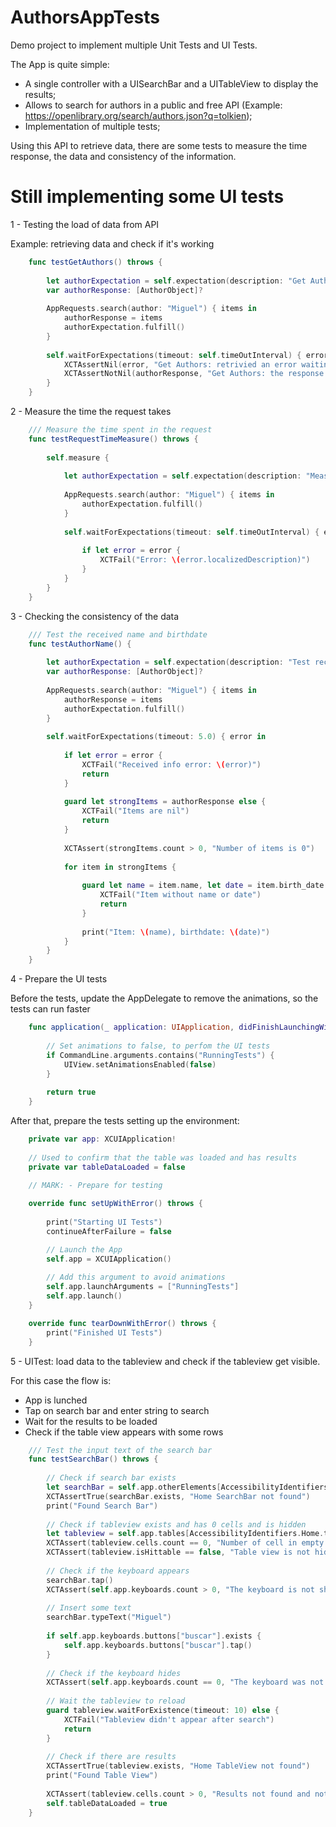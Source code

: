 # AuthorsAppTests
Demo project to implement multiple Unit Tests and UI Tests.

The App is quite simple: 
- A single controller with a UISearchBar and a UITableView to display the results;
- Allows to search for authors in a public and free API (Example: https://openlibrary.org/search/authors.json?q=tolkien);
- Implementation of multiple tests;

Using this API to retrieve data, there are some tests to measure the time response, the data and consistency of the information.

# Still implementing some UI tests

1 - Testing the load of data from API

Example: retrieving data and check if it's working

```swift
    func testGetAuthors() throws {
        
        let authorExpectation = self.expectation(description: "Get Author Test")
        var authorResponse: [AuthorObject]?
        
        AppRequests.search(author: "Miguel") { items in
            authorResponse = items
            authorExpectation.fulfill()
        }
        
        self.waitForExpectations(timeout: self.timeOutInterval) { error in
            XCTAssertNil(error, "Get Authors: retrivied an error waiting for expectations")
            XCTAssertNotNil(authorResponse, "Get Authors: the response is nil")
        }
    }
```

2 - Measure the time the request takes

```swift
    /// Measure the time spent in the request
    func testRequestTimeMeasure() throws {
        
        self.measure {
            
            let authorExpectation = self.expectation(description: "Measure time test")
            
            AppRequests.search(author: "Miguel") { items in
                authorExpectation.fulfill()
            }
            
            self.waitForExpectations(timeout: self.timeOutInterval) { error in
                
                if let error = error {
                    XCTFail("Error: \(error.localizedDescription)")
                }
            }
        }
    }
```

3 - Checking the consistency of the data

```swift
    /// Test the received name and birthdate
    func testAuthorName() {
        
        let authorExpectation = self.expectation(description: "Test received info")
        var authorResponse: [AuthorObject]?
        
        AppRequests.search(author: "Miguel") { items in
            authorResponse = items
            authorExpectation.fulfill()
        }
        
        self.waitForExpectations(timeout: 5.0) { error in
            
            if let error = error {
                XCTFail("Received info error: \(error)")
                return
            }
            
            guard let strongItems = authorResponse else {
                XCTFail("Items are nil")
                return
            }
            
            XCTAssert(strongItems.count > 0, "Number of items is 0")
            
            for item in strongItems {
                
                guard let name = item.name, let date = item.birth_date else {
                    XCTFail("Item without name or date")
                    return
                }
                
                print("Item: \(name), birthdate: \(date)")
            }
        }
    }
```

4 - Prepare the UI tests

Before the tests, update the AppDelegate to remove the animations, so the tests can run faster

```swift
    func application(_ application: UIApplication, didFinishLaunchingWithOptions launchOptions: [UIApplication.LaunchOptionsKey: Any]?) -> Bool {
        
        // Set animations to false, to perfom the UI tests
        if CommandLine.arguments.contains("RunningTests") {
            UIView.setAnimationsEnabled(false)
        }
        
        return true
    }
```

After that, prepare the tests setting up the environment:

```swift
    private var app: XCUIApplication!
    
    // Used to confirm that the table was loaded and has results
    private var tableDataLoaded = false
    
    // MARK: - Prepare for testing

    override func setUpWithError() throws {
        
        print("Starting UI Tests")
        continueAfterFailure = false

        // Launch the App
        self.app = XCUIApplication()
        
        // Add this argument to avoid animations
        self.app.launchArguments = ["RunningTests"]
        self.app.launch()
    }

    override func tearDownWithError() throws {
        print("Finished UI Tests")
    }
```

5 - UITest: load data to the tableview and check if the tableview get visible.

For this case the flow is:
- App is lunched
- Tap on search bar and enter string to search
- Wait for the results to be loaded
- Check if the table view appears with some rows

```swift
    /// Test the input text of the search bar
    func testSearchBar() throws {
                
        // Check if search bar exists
        let searchBar = self.app.otherElements[AccessibilityIdentifiers.Home.searchBar]
        XCTAssertTrue(searchBar.exists, "Home SearchBar not found")
        print("Found Search Bar")
        
        // Check if tableview exists and has 0 cells and is hidden
        let tableview = self.app.tables[AccessibilityIdentifiers.Home.tableView]
        XCTAssert(tableview.cells.count == 0, "Number of cell in empty table is not 0")
        XCTAssert(tableview.isHittable == false, "Table view is not hidden")
        
        // Check if the keyboard appears
        searchBar.tap()
        XCTAssert(self.app.keyboards.count > 0, "The keyboard is not shown")
        
        // Insert some text
        searchBar.typeText("Miguel")
        
        if self.app.keyboards.buttons["buscar"].exists {
            self.app.keyboards.buttons["buscar"].tap()
        }
        
        // Check if the keyboard hides
        XCTAssert(self.app.keyboards.count == 0, "The keyboard was not dismissed")
        
        // Wait the tableview to reload
        guard tableview.waitForExistence(timeout: 10) else {
            XCTFail("Tableview didn't appear after search")
            return
        }
        
        // Check if there are results
        XCTAssertTrue(tableview.exists, "Home TableView not found")
        print("Found Table View")
        
        XCTAssert(tableview.cells.count > 0, "Results not found and not displayed in tableview")
        self.tableDataLoaded = true
    }
```
